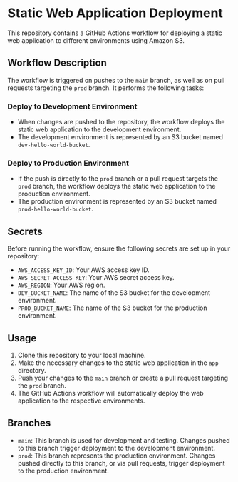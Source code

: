 # Static Web Application Deployment

This repository contains a GitHub Actions workflow for deploying a static web application to different environments using Amazon S3.

## Workflow Description

The workflow is triggered on pushes to the `main` branch, as well as on pull requests targeting the `prod` branch. It performs the following tasks:

### Deploy to Development Environment

- When changes are pushed to the repository, the workflow deploys the static web application to the development environment.
- The development environment is represented by an S3 bucket named `dev-hello-world-bucket`.

### Deploy to Production Environment

- If the push is directly to the `prod` branch or a pull request targets the `prod` branch, the workflow deploys the static web application to the production environment.
- The production environment is represented by an S3 bucket named `prod-hello-world-bucket`.

## Secrets

Before running the workflow, ensure the following secrets are set up in your repository:

- `AWS_ACCESS_KEY_ID`: Your AWS access key ID.
- `AWS_SECRET_ACCESS_KEY`: Your AWS secret access key.
- `AWS_REGION`: Your AWS region.
- `DEV_BUCKET_NAME`: The name of the S3 bucket for the development environment.
- `PROD_BUCKET_NAME`: The name of the S3 bucket for the production environment.

## Usage

1. Clone this repository to your local machine.
2. Make the necessary changes to the static web application in the `app` directory.
3. Push your changes to the `main` branch or create a pull request targeting the `prod` branch.
4. The GitHub Actions workflow will automatically deploy the web application to the respective environments.

## Branches

- `main`: This branch is used for development and testing. Changes pushed to this branch trigger deployment to the development environment.
- `prod`: This branch represents the production environment. Changes pushed directly to this branch, or via pull requests, trigger deployment to the production environment.

